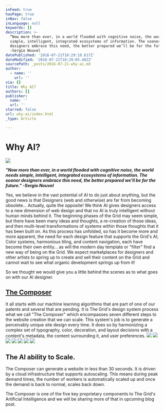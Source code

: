 ```yaml
---
inFeed: true
hasPage: true
inNav: false
inLanguage: null
keywords: []
description: >-
  “Now more than ever, in a world flooded with cognitive noise, the world needs
  simple, intelligent, integrated ecosystems of information. The sooner
  designers embrace this need, the better prepared we’ll be for the future.”
  -Sergio Nouvel
datePublished: '2016-07-21T18:29:10.617Z'
dateModified: '2016-07-21T18:29:05.482Z'
sourcePath: _posts/2016-07-21-why-ai.md
author:
  - name: ''
    url: ''
via: {}
title: Why AI?
authors: []
publisher:
  name: ''
  url: ''
starred: false
url: why-ai/index.html
_type: Article

---
```

# Why AI?
![](https://the-grid-user-content.s3-us-west-2.amazonaws.com/1888513e-53da-46e2-9b23-1911707aff7e.png)

_**"Now more than ever, in a world flooded with cognitive noise, the world needs simple, intelligent, integrated ecosystems of information. The sooner designers embrace this need, the better prepared we'll be for the future." -Sergio Nouvel**_

Yes, we believe in the vast potential of AI to do just about anything, but the good news is that Designers (web and otherwise) are far from becoming obsolete... Actually, quite the opposite! We think AI gives designers access to a new dimension of web design and that no AI is truly intelligent without human minds behind it. The beginning phases of the Grid may seem simple, but there have been many ideas and thoughts, a re-creation of those ideas, and then multi-level transformations of systems within those thoughts that it has been built on. As this process has unfolded, so has it become more and more apparent, the need for each design feature that supports the Grid's AI; Color systems, harmonious tiling, and content navigation, each have become their own entity... as will the modern day template or "filter" find a new way of being on the Grid. We expect marketplaces for designers and other artists to spring up to create and sell their content on the Grid and cannot wait to see what organic development springs up from it!

So we thought we would give you a little behind the scenes as to what goes on with our AI designer.

## **[The Composer][0]**

It all starts with our machine learning algorithms that are part of one of our patents and several that are pending. It is The Grid's design system process what we call "The Composer" which encompasses seven different steps to the website creation that we can scale. This system's job is to generate a perceivably unique site design every time. It does so by harmonizing a complex set of typography, color, decoration, and layout decisions with a content's metadata, the content surrounding it, and user preferences.
![](https://the-grid-user-content.s3-us-west-2.amazonaws.com/f5b2d4e5-5d11-4fd5-ad84-6b56644ee840.png)
![](https://the-grid-user-content.s3-us-west-2.amazonaws.com/8d0cd94b-0126-41ab-a098-30dc1d3f0319.png)
![](https://the-grid-user-content.s3-us-west-2.amazonaws.com/45a6b5cd-e6cd-4f8a-8afb-c65f9189c860.png)
![](https://the-grid-user-content.s3-us-west-2.amazonaws.com/4a3140b1-9306-426d-a107-9266964d11cf.png)
![](https://imgflo.herokuapp.com/graph/vahj1ThiexotieMo/4d4a1855fe92729c8af65af6dd873504/croprotate.png?cropheight=2271&cropwidth=4556&degrees=0&input=https%3A%2F%2Fthe-grid-user-content.s3-us-west-2.amazonaws.com%2Fdb602b6d-09a4-4671-8765-d6962c4d046b.png&x=0&y=0)
![](https://imgflo.herokuapp.com/graph/vahj1ThiexotieMo/301b315f8b84b98327d00f6f399685a4/croprotate.png?cropheight=2271&cropwidth=4556&degrees=0&input=https%3A%2F%2Fthe-grid-user-content.s3-us-west-2.amazonaws.com%2F2ab36fcc-ace3-45bd-a85e-a50c5257df76.png&x=0&y=0)
![](https://the-grid-user-content.s3-us-west-2.amazonaws.com/f9cee22a-6d94-4def-94b5-2aab89cd4a1b.png)

## The AI ability to Scale.

The Composer can generate a website in less than 30 seconds. It is driven by a cloud infrastructure that supports autoscaling. This means during peak demand times, the number of workers is automatically scaled up and once the demand is back to normal, scales back down.

The Composer is one of the five key proprietary components to The Grid's Artificial Intelligence and we will be sharing more of that in upcoming blog post.

[0]: http://design-systems.github.io/basics/